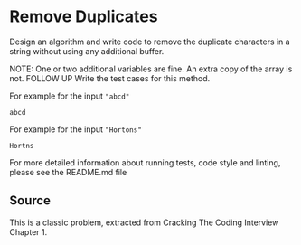 # Remove Duplicates

Design an algorithm and write code to remove the duplicate characters in a string
without using any additional buffer.
 
NOTE: One or two additional variables are fine.
An extra copy of the array is not.
FOLLOW UP
Write the test cases for this method.

For example for the input `"abcd"`

```text
abcd
```

For example for the input `"Hortons"`

```text
Hortns
```

For more detailed information about running tests, code style and linting,
please see the README.md file

## Source

This is a classic problem, extracted from Cracking The Coding Interview Chapter 1.
